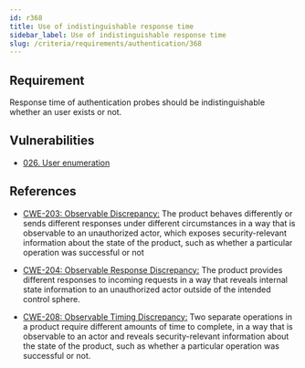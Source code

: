```yaml
---
id: r368
title: Use of indistinguishable response time
sidebar_label: Use of indistinguishable response time
slug: /criteria/requirements/authentication/368
---
```


## Requirement

Response time of authentication probes
should be indistinguishable
whether an user exists or not.

## Vulnerabilities

- [026. User enumeration](/criteria/vulnerabilities/026)

## References

- [CWE-203: Observable Discrepancy:](https://cwe.mitre.org/data/definitions/203.html)
The product behaves differently
or sends different responses
under different circumstances
in a way that is observable to an unauthorized actor,
which exposes security-relevant information
about the state of the product,
such as whether a particular operation
was successful or not

- [CWE-204: Observable Response Discrepancy:](https://cwe.mitre.org/data/definitions/204.html)
The product provides different responses
to incoming requests in a way
that reveals internal state information
to an unauthorized actor
outside of the intended control sphere.

- [CWE-208: Observable Timing Discrepancy:](https://cwe.mitre.org/data/definitions/208.html)
Two separate operations in a product
require different amounts of time to complete,
in a way that is observable to an actor
and reveals security-relevant information
about the state of the product,
such as whether a particular operation
was successful or not.
